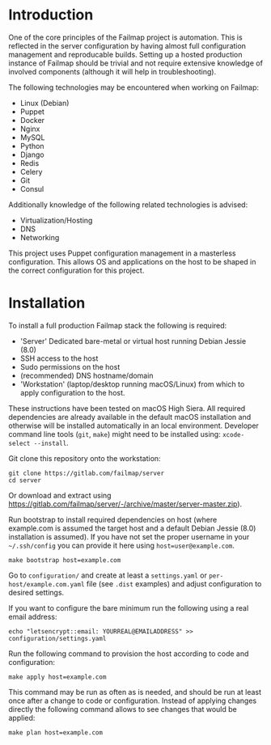 # Introduction
One of the core principles of the Failmap project is automation. This is reflected in the server configuration by having almost full configuration management and reproducable builds. Setting up a hosted production instance of Failmap should be trivial and not require extensive knowledge of involved components (although it will help in troubleshooting).

The following technologies may be encountered when working on Failmap:

- Linux (Debian)
- Puppet
- Docker
- Nginx
- MySQL
- Python
- Django
- Redis
- Celery
- Git
- Consul

Additionally knowledge of the following related technologies is advised:

- Virtualization/Hosting
- DNS
- Networking

This project uses Puppet configuration management in a masterless configuration. This allows OS and applications on the host to be shaped in the correct configuration for this project.

# Installation
To install a full production Failmap stack the following is required:

- 'Server' Dedicated bare-metal or virtual host running Debian Jessie (8.0)
- SSH access to the host
- Sudo permissions on the host
- (recommended) DNS hostname/domain
- 'Workstation' (laptop/desktop running macOS/Linux) from which to apply configuration to the host.

These instructions have been tested on macOS High Siera. All required dependencies are already available in the default macOS installation and otherwise will be installed automatically in an local environment. Developer command line tools (`git`, `make`) might need to be installed using: `xcode-select --install`.

Git clone this repository onto the workstation:

    git clone https://gitlab.com/failmap/server
    cd server

Or download and extract using https://gitlab.com/failmap/server/-/archive/master/server-master.zip).

Run bootstrap to install required dependencies on host (where example.com is assumed the target host and a default Debian Jessie (8.0) installation is assumed). If you have not set the proper username in your `~/.ssh/config` you can provide it here using `host=user@example.com`.

    make bootstrap host=example.com

Go to `configuration/` and create at least a `settings.yaml` or `per-host/example.com.yaml` file (see `.dist` examples) and adjust configuration to desired settings.

If you want to configure the bare minimum run the following using a real email address:

    echo "letsencrypt::email: YOURREAL@EMAILADDRESS" >> configuration/settings.yaml

Run the following command to provision the host according to code and configuration:

    make apply host=example.com

This command may be run as often as is needed, and should be run at least once after a change to code or configuration. Instead of applying changes directly the following command allows to see changes that would be applied:

    make plan host=example.com

